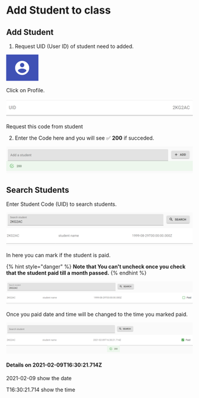 # Add Student to class

## Add Student

1. Request UID \(User ID\) of student need to added.

![](../.gitbook/assets/image%20%285%29.png)

Click on Profile.

![](../.gitbook/assets/image%20%287%29.png)

Request this code from student

2. Enter the Code here and you will see ✅ **200** if succeded.

![](../.gitbook/assets/image%20%2810%29.png)

## Search Students

Enter Student Code \(UID\) to search students.

![](../.gitbook/assets/image%20%2812%29.png)

In here you can mark if the student is paid.

{% hint style="danger" %}
**Note that You can't uncheck once you check that the student paid till a month passed.**
{% endhint %}

![](../.gitbook/assets/image%20%2831%29.png)

Once you paid date and time will be changed to the time you marked paid.

![](../.gitbook/assets/image%20%282%29.png)

#### Details on 2021-02-09T16:30:21.714Z 

2021-02-09 show the date

T16:30:21.714 show the time 

